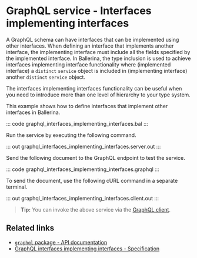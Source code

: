 # GraphQL service - Interfaces implementing interfaces

A GraphQL schema can have interfaces that can be implemented using other interfaces. When defining an interface that implements another interface, the implementing interface must include all the fields specified by the implemented interface. In Ballerina, the type inclusion is used to achieve interfaces implementing interface functionality where (implemented interface) a `distinct` `service` object is included in (implementing interface) another `distinct` `service` object.

The interfaces implementing interfaces functionality can be useful when you need to introduce more than one level of hierarchy to your type system.

This example shows how to define interfaces that implement other interfaces in Ballerina.

::: code graphql_interfaces_implementing_interfaces.bal :::

Run the service by executing the following command.

::: out graphql_interfaces_implementing_interfaces.server.out :::

Send the following document to the GraphQL endpoint to test the service.

::: code graphql_interfaces_implementing_interfaces.graphql :::

To send the document, use the following cURL command in a separate terminal.

::: out graphql_interfaces_implementing_interfaces.client.out :::

>**Tip:** You can invoke the above service via the [GraphQL client](/learn/by-example/graphql-client-query-endpoint/).

## Related links
- [`graphql` package - API documentation](https://lib.ballerina.io/ballerina/graphql/latest)
- [GraphQL interfaces implementing interfaces - Specification](/spec/graphql/#461-interfaces-implementing-interfaces)
